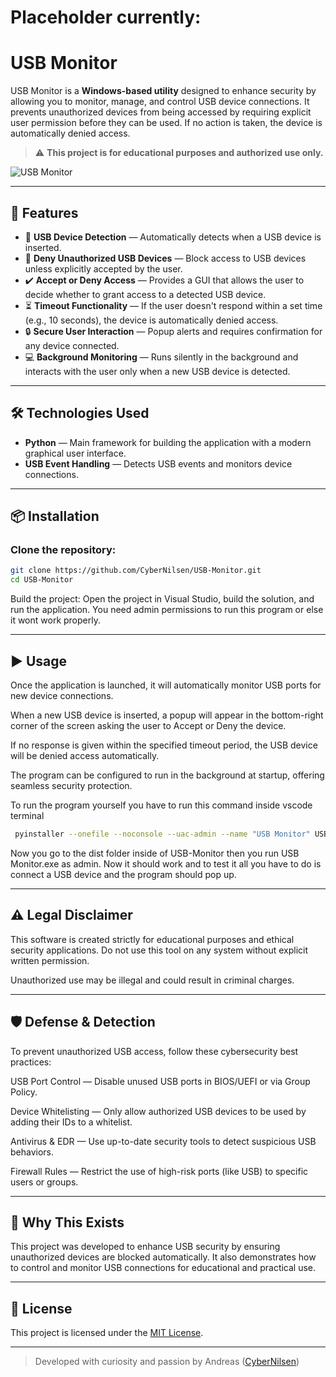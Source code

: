 # Placeholder currently:

# USB Monitor

USB Monitor is a **Windows-based utility** designed to enhance security by allowing you to monitor, manage, and control USB device connections. It prevents unauthorized devices from being accessed by requiring explicit user permission before they can be used. If no action is taken, the device is automatically denied access.

> ⚠️ **This project is for educational purposes and authorized use only.**

![USB Monitor](https://github.com/user-attachments/assets/9f9edcb2-98e2-4eeb-9c49-4249b210135f)

---

## 🚀 Features

- 🔌 **USB Device Detection** — Automatically detects when a USB device is inserted.
- 🛑 **Deny Unauthorized USB Devices** — Block access to USB devices unless explicitly accepted by the user.
- ✔️ **Accept or Deny Access** — Provides a GUI that allows the user to decide whether to grant access to a detected USB device.
- ⏳ **Timeout Functionality** — If the user doesn't respond within a set time (e.g., 10 seconds), the device is automatically denied access.
- 🔒 **Secure User Interaction** — Popup alerts and requires confirmation for any device connected.
- 💻 **Background Monitoring** — Runs silently in the background and interacts with the user only when a new USB device is detected.

---

## 🛠️ Technologies Used

- **Python** — Main framework for building the application with a modern graphical user interface.
- **USB Event Handling** — Detects USB events and monitors device connections.

---

## 📦 Installation

### Clone the repository:
```bash
git clone https://github.com/CyberNilsen/USB-Monitor.git
cd USB-Monitor
```
Build the project:
Open the project in Visual Studio, build the solution, and run the application. You need admin permissions to run this program or else it wont work properly.

---

## ▶️ Usage
Once the application is launched, it will automatically monitor USB ports for new device connections.

When a new USB device is inserted, a popup will appear in the bottom-right corner of the screen asking the user to Accept or Deny the device.

If no response is given within the specified timeout period, the USB device will be denied access automatically.

The program can be configured to run in the background at startup, offering seamless security protection.

To run the program yourself you have to run this command inside vscode terminal

```bash
 pyinstaller --onefile --noconsole --uac-admin --name "USB Monitor" USB_Monitor.py
```
Now you go to the dist folder inside of USB-Monitor then you run USB Monitor.exe as admin. Now it should work and to test it all you have to do is connect a USB device and the program should pop up.

---

## ⚠️ Legal Disclaimer
This software is created strictly for educational purposes and ethical security applications. Do not use this tool on any system without explicit written permission.

Unauthorized use may be illegal and could result in criminal charges.

---

## 🛡️ Defense & Detection
To prevent unauthorized USB access, follow these cybersecurity best practices:

USB Port Control — Disable unused USB ports in BIOS/UEFI or via Group Policy.

Device Whitelisting — Only allow authorized USB devices to be used by adding their IDs to a whitelist.

Antivirus & EDR — Use up-to-date security tools to detect suspicious USB behaviors.

Firewall Rules — Restrict the use of high-risk ports (like USB) to specific users or groups.

---

## 📘 Why This Exists
This project was developed to enhance USB security by ensuring unauthorized devices are blocked automatically. It also demonstrates how to control and monitor USB connections for educational and practical use.

---

## 📜 License

This project is licensed under the [MIT License](LICENSE).

---

> Developed with curiosity and passion by Andreas ([CyberNilsen](https://github.com/CyberNilsen))


